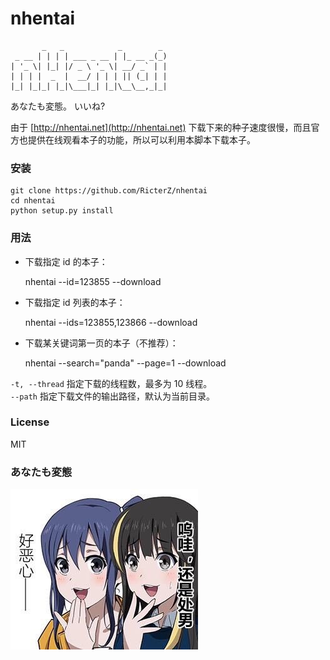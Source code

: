 nhentai
=======
           _   _            _        _
     _ __ | | | | ___ _ __ | |_ __ _(_)
    | '_ \| |_| |/ _ \ '_ \| __/ _` | |
    | | | |  _  |  __/ | | | || (_| | |
    |_| |_|_| |_|\___|_| |_|\__\__,_|_|

あなたも変態。 いいね?  

由于 [http://nhentai.net](http://nhentai.net) 下载下来的种子速度很慢，而且官方也提供在线观看本子的功能，所以可以利用本脚本下载本子。
### 安装

    git clone https://github.com/RicterZ/nhentai
    cd nhentai
    python setup.py install
    

### 用法
+ 下载指定 id 的本子：


    nhentai --id=123855 --download


+ 下载指定 id 列表的本子：


    nhentai --ids=123855,123866 --download
    

+ 下载某关键词第一页的本子（不推荐）：


    nhentai --search="panda" --page=1 --download


`-t, --thread` 指定下载的线程数，最多为 10 线程。  
`--path` 指定下载文件的输出路径，默认为当前目录。  

### License  
MIT

### あなたも変態
![](./image.jpg)